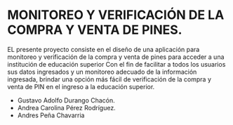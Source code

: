 # MONITOREO Y VERIFICACIÓN DE LA COMPRA Y VENTA DE PINES.
EL presente proyecto consiste en el diseño de una aplicación para monitoreo y verificación de la compra y venta de pines para acceder a una institución de educación superior 
Con el fin de facilitar a todos los usuarios sus datos ingresados y un monitoreo adecuado de la información ingresada,   brindar una opción más fácil de verificación de la compra y venta de PIN en el ingreso a la educación superior. 

- Gustavo Adolfo Durango Chacón.
-  Andrea Carolina Pérez Rodríguez.
- Andres Peña Chavarria
